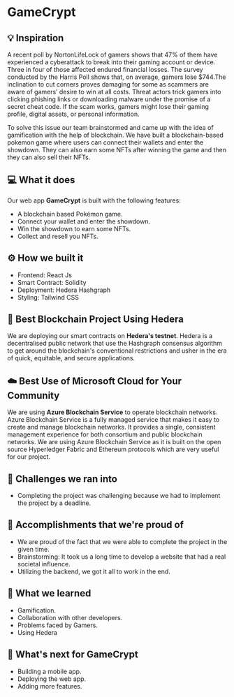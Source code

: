 # GameCrypt

## 💡 Inspiration
A recent poll by NortonLifeLock of gamers shows that 47% of them have experienced a cyberattack to break into their gaming account or device. Three in four of those affected endured financial losses. The survey conducted by the Harris Poll shows that, on average, gamers lose $744.The inclination to cut corners proves damaging for some as scammers are aware of gamers’ desire to win at all costs. Threat actors trick gamers into clicking phishing links or downloading malware under the promise of a secret cheat code. If the scam works, gamers might lose their gaming profile, digital assets, or personal information.

To solve this issue our team brainstormed and came up with the idea of gamification with the help of blockchain. We have built a blockchain-based pokemon game where users can connect their wallets and enter the showdown. They can also earn some NFTs after winning the game and then they can also sell their NFTs.

## 💻 What it does

Our web app **GameCrypt** is built with the following features:
- A blockchain based Pokémon game.
- Connect your wallet and enter the showdown.
- Win the showdown to earn some NFTs.
- Collect and resell you NFTs.

## ⚙️ How we built it

- Frontend: React Js
- Smart Contract: Solidity
- Deployment: Hedera Hashgraph
- Styling: Tailwind CSS

## 🔐 Best Blockchain Project Using Hedera

We are deploying our smart contracts on **Hedera's testnet**. Hedera is a decentralised public network that use the Hashgraph consensus algorithm to get around the blockchain's conventional restrictions and usher in the era of quick, equitable, and secure applications.

## ☁️ Best Use of Microsoft Cloud for Your Community

We are using **Azure Blockchain Service** to operate blockchain networks. Azure Blockchain Service is a fully managed service that makes it easy to create and manage blockchain networks. It provides a single, consistent management experience for both consortium and public blockchain networks. We are using Azure Blockchain Service as it is built on the open source Hyperledger Fabric and Ethereum protocols which are very useful for our project.

## 🧠 Challenges we ran into

- Completing the project was challenging because we had to implement the project by a deadline.

## 🏅 Accomplishments that we're proud of

- We are proud of the fact that we were able to complete the project in the given time.
- Brainstorming: It took us a long time to develop a website that had a real societal influence.
- Utilizing the backend, we got it all to work in the end.

## 📖 What we learned
- Gamification.
- Collaboration with other developers.
- Problems faced by Gamers.
- Using Hedera

## 🚀 What's next for GameCrypt

- Building a mobile app.
- Deploying the web app.
- Adding more features.
